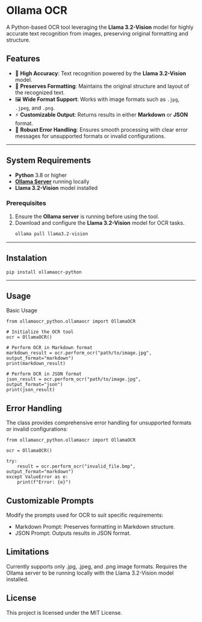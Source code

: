 # Ollama OCR

A Python-based OCR tool leveraging the **Llama 3.2-Vision** model for highly accurate text recognition from images, preserving original formatting and structure.

## Features
- 🚀 **High Accuracy**: Text recognition powered by the **Llama 3.2-Vision** model.
- 📝 **Preserves Formatting**: Maintains the original structure and layout of the recognized text.
- 🖼️ **Wide Format Support**: Works with image formats such as `.jpg`, `.jpeg`, and `.png`.
- ⚡️ **Customizable Output**: Returns results in either **Markdown** or **JSON** format.
- 💪 **Robust Error Handling**: Ensures smooth processing with clear error messages for unsupported formats or invalid configurations.

---

## System Requirements
- **Python** 3.8 or higher
- [**Ollama Server**](https://ollama.ai) running locally
- **Llama 3.2-Vision** model installed

### Prerequisites
1. Ensure the **Ollama server** is running before using the tool.
2. Download and configure the **Llama 3.2-Vision** model for OCR tasks.
   ```bash
   ollama pull llama3.2-vision
   ```

---

## Instalation

```
pip install ollamaocr-python
```

---
## Usage
Basic Usage

```
from ollamaocr_python.ollamaocr import OllamaOCR

# Initialize the OCR tool
ocr = OllamaOCR()

# Perform OCR in Markdown format
markdown_result = ocr.perform_ocr("path/to/image.jpg", output_format="markdown")
print(markdown_result)

# Perform OCR in JSON format
json_result = ocr.perform_ocr("path/to/image.jpg", output_format="json")
print(json_result)
```

## Error Handling
The class provides comprehensive error handling for unsupported formats or invalid configurations:

```
from ollamaocr_python.ollamaocr import OllamaOCR

ocr = OllamaOCR()

try:
    result = ocr.perform_ocr("invalid_file.bmp", output_format="markdown")
except ValueError as e:
    print(f"Error: {e}")
```

## Customizable Prompts
Modify the prompts used for OCR to suit specific requirements:

- Markdown Prompt: Preserves formatting in Markdown structure.
- JSON Prompt: Outputs results in JSON format.


## Limitations
Currently supports only .jpg, .jpeg, and .png image formats.
Requires the Ollama server to be running locally with the Llama 3.2-Vision model installed.

## License
This project is licensed under the MIT License.
